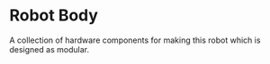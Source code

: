 # Robot Body

A collection of hardware components for making this robot which is designed as modular.